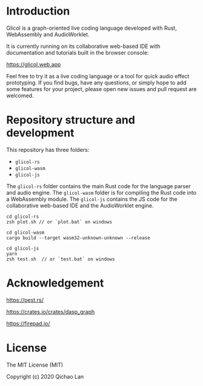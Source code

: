 # Introduction
Glicol is a graph-oriented live coding language developed with Rust, WebAssembly and AudioWorklet.

It is currently running on its collaborative web-based IDE with documentation and tutorials built in the browser console:

https://glicol.web.app

Feel free to try it as a live coding language or a tool for quick audio effect prototyping. If you find bugs, have any questions, or simply hope to add some features for your project, please open new issues and pull request are welcomed.

# Repository structure and development

This repository has three folders:
- ```glicol-rs```
- ```glicol-wasm```
- ```glicol-js```

The ```glicol-rs``` folder contains the main Rust code for the language parser and audio engine.
The ```glicol-wasm``` folder is for compiling the Rust code into a WebAssembly module.
The ```glicol-js``` contains the JS code for the collaborative web-based IDE and the AudioWorklet engine.


```
cd glicol-rs
zsh plot.sh // or `plot.bat` on windows
```

```
cd glicol-wasm
cargo build --target wasm32-unknown-unknown --release
```

```
cd glicol-js
yarn
zsh test.sh  // or `test.bat` on windows
```

# Acknowledgement
https://pest.rs/

https://crates.io/crates/dasp_graph

https://firepad.io/

# License
The MIT License (MIT)

Copyright (c) 2020 Qichao Lan
